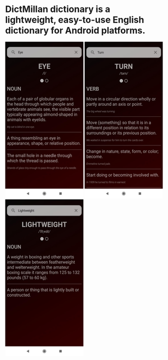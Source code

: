 # DictMillan dictionary is a lightweight, easy-to-use English dictionary for Android platforms.

<p float="left">
  <img src="images/ss1.jpeg" width="250" height="500"/>
  <img src="images/ss2.jpeg" width="250" height="500"/>
  <img src="images/ss3.jpeg" width="250" height="500"/>
</p>
